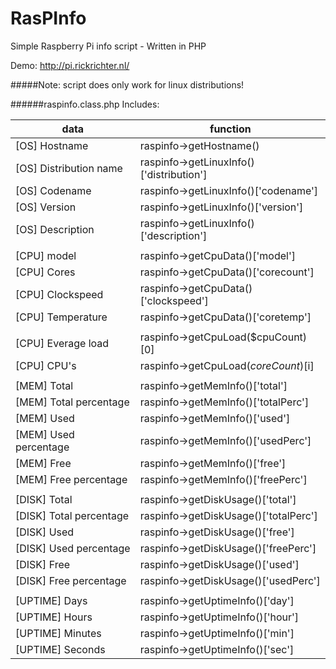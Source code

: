 # RasPInfo
Simple Raspberry Pi info script - Written in PHP

Demo: http://pi.rickrichter.nl/

#####Note: script does only work for linux distributions!

######raspinfo.class.php Includes:

| data | function |
| ------------- | ----------- |
| [OS] Hostname | raspinfo->getHostname() |
| [OS] Distribution name | raspinfo->getLinuxInfo()['distribution'] |
| [OS] Codename | raspinfo->getLinuxInfo()['codename'] |
| [OS] Version | raspinfo->getLinuxInfo()['version'] |
| [OS] Description | raspinfo->getLinuxInfo()['description'] |
| | |
| [CPU] model | raspinfo->getCpuData()['model'] |
| [CPU] Cores | raspinfo->getCpuData()['corecount'] |
| [CPU] Clockspeed | raspinfo->getCpuData()['clockspeed'] |
| [CPU] Temperature | raspinfo->getCpuData()['coretemp'] |
| | |
| [CPU] Everage load | raspinfo->getCpuLoad($cpuCount)[0] |
| [CPU] CPU's| raspinfo->getCpuLoad($coreCount)[$i] |
| | |
| [MEM] Total | raspinfo->getMemInfo()['total'] |
| [MEM] Total percentage| raspinfo->getMemInfo()['totalPerc'] |
| [MEM] Used| raspinfo->getMemInfo()['used'] |
| [MEM] Used percentage| raspinfo->getMemInfo()['usedPerc'] |
| [MEM] Free| raspinfo->getMemInfo()['free'] |
| [MEM] Free percentage| raspinfo->getMemInfo()['freePerc'] |
| | |
| [DISK] Total | raspinfo->getDiskUsage()['total'] |
| [DISK] Total percentage| raspinfo->getDiskUsage()['totalPerc'] |
| [DISK] Used| raspinfo->getDiskUsage()['free'] |
| [DISK] Used percentage| raspinfo->getDiskUsage()['freePerc'] |
| [DISK] Free| raspinfo->getDiskUsage()['used'] |
| [DISK] Free percentage| raspinfo->getDiskUsage()['usedPerc'] |
| | |
| [UPTIME] Days| raspinfo->getUptimeInfo()['day'] |
| [UPTIME] Hours | raspinfo->getUptimeInfo()['hour'] |
| [UPTIME] Minutes | raspinfo->getUptimeInfo()['min'] |
| [UPTIME] Seconds | raspinfo->getUptimeInfo()['sec'] |
